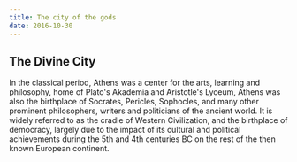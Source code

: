 ```yaml
---
title: The city of the gods
date: 2016-10-30
---
```



## The Divine City

In the classical period, Athens was a center for the arts,
learning and philosophy, home of Plato's Akademia and
Aristotle's Lyceum, Athens was also the birthplace of
Socrates, Pericles, Sophocles, and many other prominent
philosophers, writers and politicians of the ancient world. It
is widely referred to as the cradle of Western Civilization, and
the birthplace of democracy, largely due to the impact of its
cultural and political achievements during the 5th and 4th
centuries BC on the rest of the then known European continent.
